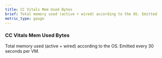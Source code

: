 ```yaml
---
title: CC Vitals Mem Used Bytes
brief: Total memory used (active + wired) according to the OS. Emitted every 30 seconds per VM.
metric_type: gauge
---
```


### CC Vitals Mem Used Bytes

Total memory used (active + wired) according to the OS. Emitted every 30 seconds per VM.